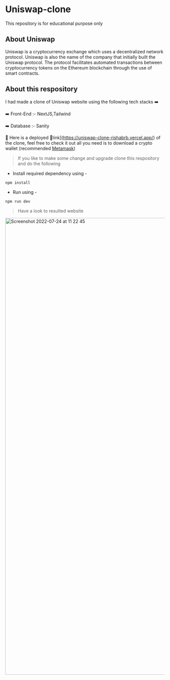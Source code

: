 # Uniswap-clone

This repository is for educational purpose only

## About Uniswap

Uniswap is a cryptocurrency exchange which uses a decentralized network protocol. Uniswap is also the name of the company that initially built the Uniswap protocol. The protocol facilitates automated transactions between cryptocurrency tokens on the Ethereum blockchain through the use of smart contracts.

## About this respository
I had made a clone of Uniswap website using the following tech stacks ➡️

➡️ Front-End :- NextJS,Tailwind

➡️ Database :- Sanity

📌 Here is a deployed 🔗link](https://uniswap-clone-rishabrb.vercel.app/) of the clone, feel free to check it out 
  all you need is to download a crypto wallet (recommended [Metamask](https://metamask.io/download/))
  
 > If you like to make some change and upgrade clone this respository and do the following
 
 * Install required dependency using -
 
 `npm install`
 
 * Run using - 
 
 `npm run dev`
 
 
> Have a look to resulted website
<img width="1440" alt="Screenshot 2022-07-24 at 11 22 45" src="https://user-images.githubusercontent.com/58904133/180634362-618c38e1-ff52-4f2b-b05e-531b3e0cf8a7.png">


